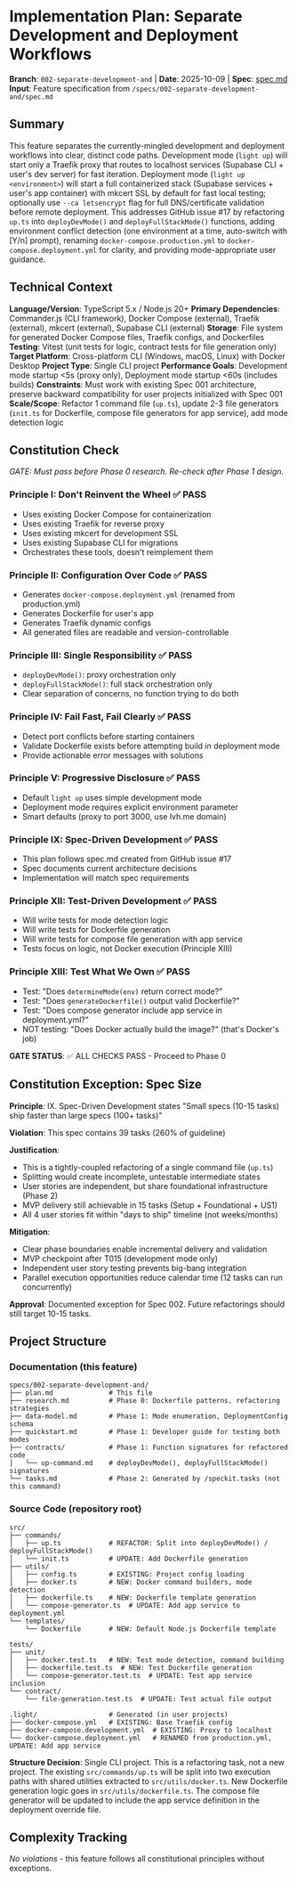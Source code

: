 # Implementation Plan: Separate Development and Deployment Workflows

**Branch**: `002-separate-development-and` | **Date**: 2025-10-09 | **Spec**: [spec.md](spec.md)
**Input**: Feature specification from `/specs/002-separate-development-and/spec.md`

## Summary

This feature separates the currently-mingled development and deployment workflows into clear, distinct code paths. Development mode (`light up`) will start only a Traefik proxy that routes to localhost services (Supabase CLI + user's dev server) for fast iteration. Deployment mode (`light up <environment>`) will start a full containerized stack (Supabase services + user's app container) with mkcert SSL by default for fast local testing; optionally use `--ca letsencrypt` flag for full DNS/certificate validation before remote deployment. This addresses GitHub issue #17 by refactoring `up.ts` into `deployDevMode()` and `deployFullStackMode()` functions, adding environment conflict detection (one environment at a time, auto-switch with [Y/n] prompt), renaming `docker-compose.production.yml` to `docker-compose.deployment.yml` for clarity, and providing mode-appropriate user guidance.

## Technical Context

**Language/Version**: TypeScript 5.x / Node.js 20+
**Primary Dependencies**: Commander.js (CLI framework), Docker Compose (external), Traefik (external), mkcert (external), Supabase CLI (external)
**Storage**: File system for generated Docker Compose files, Traefik configs, and Dockerfiles
**Testing**: Vitest (unit tests for logic, contract tests for file generation only)
**Target Platform**: Cross-platform CLI (Windows, macOS, Linux) with Docker Desktop
**Project Type**: Single CLI project
**Performance Goals**: Development mode startup <5s (proxy only), Deployment mode startup <60s (includes builds)
**Constraints**: Must work with existing Spec 001 architecture, preserve backward compatibility for user projects initialized with Spec 001
**Scale/Scope**: Refactor 1 command file (`up.ts`), update 2-3 file generators (`init.ts` for Dockerfile, compose file generators for app service), add mode detection logic

## Constitution Check

*GATE: Must pass before Phase 0 research. Re-check after Phase 1 design.*

### Principle I: Don't Reinvent the Wheel ✅ PASS
- Uses existing Docker Compose for containerization
- Uses existing Traefik for reverse proxy
- Uses existing mkcert for development SSL
- Uses existing Supabase CLI for migrations
- Orchestrates these tools, doesn't reimplement them

### Principle II: Configuration Over Code ✅ PASS
- Generates `docker-compose.deployment.yml` (renamed from production.yml)
- Generates Dockerfile for user's app
- Generates Traefik dynamic configs
- All generated files are readable and version-controllable

### Principle III: Single Responsibility ✅ PASS
- `deployDevMode()`: proxy orchestration only
- `deployFullStackMode()`: full stack orchestration only
- Clear separation of concerns, no function trying to do both

### Principle IV: Fail Fast, Fail Clearly ✅ PASS
- Detect port conflicts before starting containers
- Validate Dockerfile exists before attempting build in deployment mode
- Provide actionable error messages with solutions

### Principle V: Progressive Disclosure ✅ PASS
- Default `light up` uses simple development mode
- Deployment mode requires explicit environment parameter
- Smart defaults (proxy to port 3000, use lvh.me domain)

### Principle IX: Spec-Driven Development ✅ PASS
- This plan follows spec.md created from GitHub issue #17
- Spec documents current architecture decisions
- Implementation will match spec requirements

### Principle XII: Test-Driven Development ✅ PASS
- Will write tests for mode detection logic
- Will write tests for Dockerfile generation
- Will write tests for compose file generation with app service
- Tests focus on logic, not Docker execution (Principle XIII)

### Principle XIII: Test What We Own ✅ PASS
- Test: "Does `determineMode(env)` return correct mode?"
- Test: "Does `generateDockerfile()` output valid Dockerfile?"
- Test: "Does compose generator include app service in deployment.yml?"
- NOT testing: "Does Docker actually build the image?" (that's Docker's job)

**GATE STATUS**: ✅ ALL CHECKS PASS - Proceed to Phase 0

## Constitution Exception: Spec Size

**Principle**: IX. Spec-Driven Development states "Small specs (10-15 tasks) ship faster than large specs (100+ tasks)"

**Violation**: This spec contains 39 tasks (260% of guideline)

**Justification**:
- This is a tightly-coupled refactoring of a single command file (`up.ts`)
- Splitting would create incomplete, untestable intermediate states
- User stories are independent, but share foundational infrastructure (Phase 2)
- MVP delivery still achievable in 15 tasks (Setup + Foundational + US1)
- All 4 user stories fit within "days to ship" timeline (not weeks/months)

**Mitigation**:
- Clear phase boundaries enable incremental delivery and validation
- MVP checkpoint after T015 (development mode only)
- Independent user story testing prevents big-bang integration
- Parallel execution opportunities reduce calendar time (12 tasks can run concurrently)

**Approval**: Documented exception for Spec 002. Future refactorings should still target 10-15 tasks.

## Project Structure

### Documentation (this feature)

```
specs/002-separate-development-and/
├── plan.md              # This file
├── research.md          # Phase 0: Dockerfile patterns, refactoring strategies
├── data-model.md        # Phase 1: Mode enumeration, DeploymentConfig schema
├── quickstart.md        # Phase 1: Developer guide for testing both modes
├── contracts/           # Phase 1: Function signatures for refactored code
│   └── up-command.md    # deployDevMode(), deployFullStackMode() signatures
└── tasks.md             # Phase 2: Generated by /speckit.tasks (not this command)
```

### Source Code (repository root)

```
src/
├── commands/
│   ├── up.ts            # REFACTOR: Split into deployDevMode() / deployFullStackMode()
│   └── init.ts          # UPDATE: Add Dockerfile generation
├── utils/
│   ├── config.ts        # EXISTING: Project config loading
│   ├── docker.ts        # NEW: Docker command builders, mode detection
│   ├── dockerfile.ts    # NEW: Dockerfile template generation
│   └── compose-generator.ts  # UPDATE: Add app service to deployment.yml
└── templates/
    └── Dockerfile       # NEW: Default Node.js Dockerfile template

tests/
├── unit/
│   ├── docker.test.ts   # NEW: Test mode detection, command building
│   ├── dockerfile.test.ts  # NEW: Test Dockerfile generation
│   └── compose-generator.test.ts  # UPDATE: Test app service inclusion
└── contract/
    └── file-generation.test.ts  # UPDATE: Test actual file output

.light/                  # Generated (in user projects)
├── docker-compose.yml   # EXISTING: Base Traefik config
├── docker-compose.development.yml  # EXISTING: Proxy to localhost
└── docker-compose.deployment.yml   # RENAMED from production.yml, UPDATE: Add app service
```

**Structure Decision**: Single CLI project. This is a refactoring task, not a new project. The existing `src/commands/up.ts` will be split into two execution paths with shared utilities extracted to `src/utils/docker.ts`. New Dockerfile generation logic goes in `src/utils/dockerfile.ts`. The compose file generator will be updated to include the app service definition in the deployment override file.

## Complexity Tracking

*No violations* - this feature follows all constitutional principles without exceptions.

